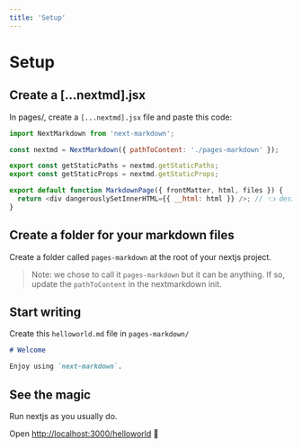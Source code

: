 ```yaml
---
title: 'Setup'
---
```


# Setup

## Create a [...nextmd].jsx

In pages/, create a `[...nextmd].jsx` file and paste this code:

```js
import NextMarkdown from 'next-markdown';

const nextmd = NextMarkdown({ pathToContent: './pages-markdown' });

export const getStaticPaths = nextmd.getStaticPaths;
export const getStaticProps = nextmd.getStaticProps;

export default function MarkdownPage({ frontMatter, html, files }) {
  return <div dangerouslySetInnerHTML={{ __html: html }} />; // 👈 design your own layout 🧑‍🎨
}
```

## Create a folder for your markdown files

Create a folder called `pages-markdown` at the root of your nextjs project.

> Note: we chose to call it `pages-markdown` but it can be anything. If so, update the `pathToContent` in the nextmarkdown init.

## Start writing

Create this `helloworld.md` file in `pages-markdown/`

```md
# Welcome

Enjoy using `next-markdown`.
```

## See the magic

Run nextjs as you usually do.

Open [http://localhost:3000/helloworld](http://localhost:3000/helloworld) 🎉
